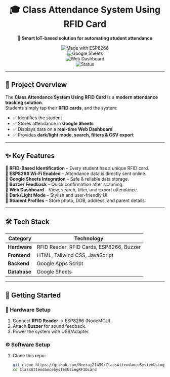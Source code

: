 <div align="center">

# 🎓 Class Attendance System Using RFID Card  

🚀 **Smart IoT-based solution for automating student attendance**  

![Made with ESP8266](https://img.shields.io/badge/Hardware-ESP8266-blue?style=for-the-badge&logo=arduino)  
![Google Sheets](https://img.shields.io/badge/Database-Google%20Sheets-orange?style=for-the-badge&logo=google)  
![Web Dashboard](https://img.shields.io/badge/Frontend-HTML%20%7C%20CSS%20%7C%20JS-yellow?style=for-the-badge&logo=javascript)  
![Status](https://img.shields.io/badge/Status-Active-success?style=for-the-badge)  

</div>

---

## 📖 Project Overview  

The **Class Attendance System Using RFID Card** is a **modern attendance tracking solution**.  
Students simply tap their **RFID cards**, and the system:  

- ✅ Identifies the student  
- ✅ Stores attendance in **Google Sheets**  
- ✅ Displays data on a **real-time Web Dashboard**  
- ✅ Provides **dark/light mode, search, filters & CSV export**  

---

## ✨ Key Features  

🔹 **RFID-Based Identification** – Every student has a unique RFID card.  
🔹 **ESP8266 Wi-Fi Enabled** – Attendance data is directly sent online.  
🔹 **Google Sheets Integration** – Safe & reliable data storage.  
🔹 **Buzzer Feedback** – Quick confirmation after scanning.  
🔹 **Web Dashboard** – View, search, filter, and export attendance.  
🔹 **Dark/Light Mode** – Stylish and user-friendly UI.  
🔹 **Student Profiles** – Store photo, DOB, address, and parent details.  

---

## 🛠️ Tech Stack  

| **Category**    | **Technology** |
|-----------------|----------------|
| **Hardware**    | RFID Reader, RFID Cards, ESP8266, Buzzer |
| **Frontend**    | HTML, Tailwind CSS, JavaScript |
| **Backend**     | Google Apps Script |
| **Database**    | Google Sheets |

---

## 🚀 Getting Started  

### 🔧 Hardware Setup  
1. Connect **RFID Reader** → ESP8266 (NodeMCU).  
2. Attach **Buzzer** for sound feedback.  
3. Power the system with USB/Adapter.  

### ⚙️ Software Setup  
1. Clone this repo:  
   ```bash
   git clone https://github.com/Neeraj21439/ClassAttendanceSystemUsingRFIDcard.git
   cd ClassAttendanceSystemUsingRFIDcard
